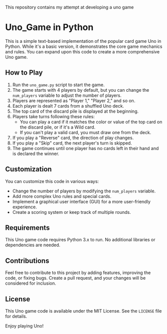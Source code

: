 
This repository contains my attempt at developing a uno game 
# Uno_Game in Python

This is a simple text-based implementation of the popular card game Uno in Python. While it's a basic version, it demonstrates the core game mechanics and rules. You can expand upon this code to create a more comprehensive Uno game.

## How to Play

1. Run the `uno_game.py` script to start the game.
2. The game starts with 4 players by default, but you can change the `num_players` variable to adjust the number of players.
3. Players are represented as "Player 1," "Player 2," and so on.
4. Each player is dealt 7 cards from a shuffled Uno deck.
5. The top card of the discard pile is displayed at the beginning.
6. Players take turns following these rules:
   - You can play a card if it matches the color or value of the top card on the discard pile, or if it's a Wild card.
   - If you can't play a valid card, you must draw one from the deck.
7. If you play a "Reverse" card, the direction of play changes.
8. If you play a "Skip" card, the next player's turn is skipped.
9. The game continues until one player has no cards left in their hand and is declared the winner.

## Customization

You can customize this code in various ways:

- Change the number of players by modifying the `num_players` variable.
- Add more complex Uno rules and special cards.
- Implement a graphical user interface (GUI) for a more user-friendly experience.
- Create a scoring system or keep track of multiple rounds.

## Requirements

This Uno game code requires Python 3.x to run. No additional libraries or dependencies are needed.

## Contributions

Feel free to contribute to this project by adding features, improving the code, or fixing bugs. Create a pull request, and your changes will be considered for inclusion.

## License

This Uno game code is available under the MIT License. See the `LICENSE` file for details.

Enjoy playing Uno!
